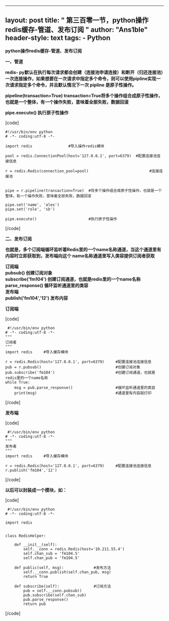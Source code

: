 
---
layout: post
title: " 第三百零一节，python操作redis缓存-管道、发布订阅 "
author: "Ans1ble"
header-style: text
tags:
      - Python
---


**python操作redis缓存-管道、发布订阅**



**一、管道**

**redis-
py默认在执行每次请求都会创建（连接池申请连接）和断开（归还连接池）一次连接操作，如果想要在一次请求中指定多个命令，则可以使用pipline实现一次请求指定多个命令，并且默认情况下一次
pipline 是原子性操作。**

**pipeline(transaction=True)
transaction=True将多个操作组合成原子性操作，也就是一个整体，有一个操作失败，意味着全部失败，数据回滚**

**pipe.execute() 执行原子性操作**

[code]

    #!/usr/bin/env python
    # -*- coding:utf-8 -*-
    
    import redis                #导入操作redis模块
    
    pool = redis.ConnectionPool(host='127.0.0.1', port=6379)  #配置连接池连接信息
    
    r = redis.Redis(connection_pool=pool)                           #连接连接池
    
    
    pipe = r.pipeline(transaction=True)  #将多个操作组合成原子性操作，也就是一个整体，有一个操作失败，意味着全部失败，数据回滚
    
    pipe.set('name', 'alex')
    pipe.set('role', 'sb')
    
    pipe.execute()                       #执行原子性操作
[/code]





**二、发布订阅**  

**也就是，多个订阅端循环监听着Redis里的一个name名称通道，当这个通道里有内容时立即获取到，发布端向这个
**name名称通道里写入类容提供订阅者获取****

**订阅端**  
 **pubsub() 创建订阅对象**  
 **subscribe('fm104') 创建订阅通道，也就是redis里的一个name名称**  
 **parse_response() 循环监听通道里的类容**  
 **发布端**  
 **publish('fm104','12') 发布内容**

****订阅端****

[code]

     #!/usr/bin/env python
    # -*- coding:utf-8 -*-
    """
    订阅者
    """
    import redis     #导入缓存模块
    
    r = redis.Redis(host='127.0.0.1', port=6379)     #配置连接池连接信息
    pub = r.pubsub()                                 #创建订阅对象
    pub.subscribe('fm104')                           #创建订阅通道，也就是redis里的一个name名称
    while True:
        msg = pub.parse_response()                   #循环监听通道里的类容
        print(msg)                                   #通道里有内容就打印
[/code]

**发布端**

[code]

     #!/usr/bin/env python
    # -*- coding:utf-8 -*-
    """
    发布者
    """
    import redis     #导入缓存模块
    
    r = redis.Redis(host='127.0.0.1', port=6379)     #配置连接池连接信息
    r.publish('fm104','12')
[/code]



**以后可以封装成一个模块，如：**

[code]

     #!/usr/bin/env python
    # -*- coding:utf-8 -*-
    
    import redis
    
    
    class RedisHelper:
    
        def __init__(self):
            self.__conn = redis.Redis(host='10.211.55.4')
            self.chan_sub = 'fm104.5'
            self.chan_pub = 'fm104.5'
    
        def public(self, msg):　　　　　　　　#发布方法
            self.__conn.publish(self.chan_pub, msg)
            return True
    
        def subscribe(self):　　　　　　　　  #订阅方法
            pub = self.__conn.pubsub()
            pub.subscribe(self.chan_sub)
            pub.parse_response()
            return pub
[/code]



